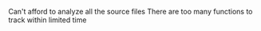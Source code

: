 Can't afford to analyze all the source files
There are too many functions to track within limited time
